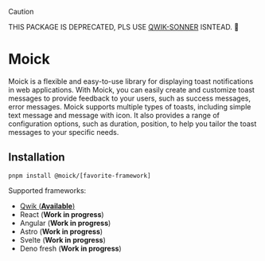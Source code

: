 > [!CAUTION]
> THIS PACKAGE IS DEPRECATED, PLS USE [QWIK-SONNER](https://github.com/diecodev/qwik-sonner) ISNTEAD. 🤟

# Moick

Moick is a flexible and easy-to-use library for displaying toast notifications in web applications. With Moick, you can easily create and customize toast messages to provide feedback to your users, such as success messages, error messages. Moick supports multiple types of toasts, including simple text message and message with icon. It also provides a range of configuration options, such as duration, position, to help you tailor the toast messages to your specific needs.

## Installation

```tsx
pnpm install @moick/[favorite-framework]
```

Supported frameworks:

- [Qwik (**Available**)](/packages/qwik)
- React (**Work in progress**)
- Angular (**Work in progress**)
- Astro (**Work in progress**)
- Svelte (**Work in progress**)
- Deno fresh (**Work in progress**)

